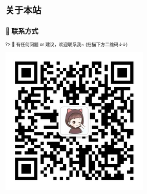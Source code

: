 # 关于本站

## 💌 联系方式

?> 💌 有任何问题 or 建议，欢迎联系我~ (扫描下方二维码↓↓)

![Alt text](docsify_medial/chen.jpg "微信扫码联系~")